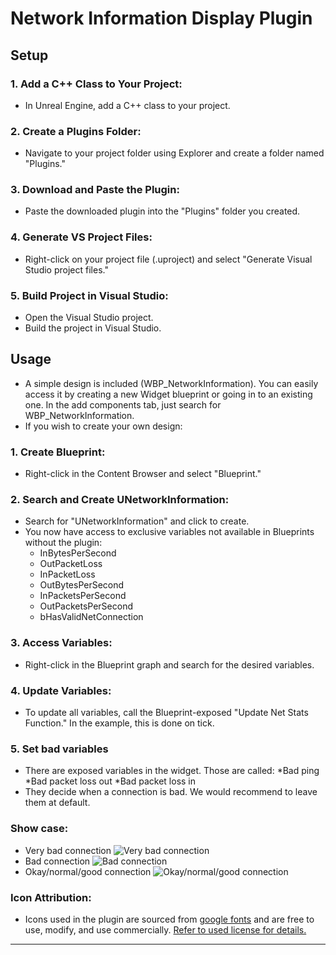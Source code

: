 # Network Information Display Plugin

## Setup

### 1. Add a C++ Class to Your Project:
   - In Unreal Engine, add a C++ class to your project.

### 2. Create a Plugins Folder:
   - Navigate to your project folder using Explorer and create a folder named "Plugins."

### 3. Download and Paste the Plugin:
   - Paste the downloaded plugin into the "Plugins" folder you created.

### 4. Generate VS Project Files:
   - Right-click on your project file (.uproject) and select "Generate Visual Studio project files."

### 5. Build Project in Visual Studio:
   - Open the Visual Studio project.
   - Build the project in Visual Studio.

## Usage

   - A simple design is included (WBP_NetworkInformation). You can easily access it by creating a new Widget blueprint or going in to an existing one. In the add components tab, just search for WBP_NetworkInformation. 
   - If you wish to create your own design:

### 1. Create Blueprint:
   - Right-click in the Content Browser and select "Blueprint."

### 2. Search and Create UNetworkInformation:
   - Search for "UNetworkInformation" and click to create.
   - You now have access to exclusive variables not available in Blueprints without the plugin:
     - InBytesPerSecond
     - OutPacketLoss
     - InPacketLoss
     - OutBytesPerSecond
     - InPacketsPerSecond
     - OutPacketsPerSecond
     - bHasValidNetConnection

### 3. Access Variables:
   - Right-click in the Blueprint graph and search for the desired variables.

### 4. Update Variables:
   - To update all variables, call the Blueprint-exposed "Update Net Stats Function." In the example, this is done on tick.
### 5. Set bad variables
   - There are exposed variables in the widget. Those are called:
     *Bad ping
     *Bad packet loss out
     *Bad packet loss in
   - They decide when a connection is bad. We would recommend to leave them at default.
### Show case:
   - Very bad connection
![Very bad connection](https://i.imgur.com/xL6PrAj.jpg)
   - Bad connection
![Bad connection](https://i.imgur.com/bhWC8D8.jpg)
   - Okay/normal/good connection
![Okay/normal/good connection](https://i.imgur.com/V6pwqIl.jpg)
### Icon Attribution:
   - Icons used in the plugin are sourced from [google fonts](https://fonts.google.com/) and are free to use, modify, and use commercially. [Refer to used license for details.](https://www.apache.org/licenses/LICENSE-2.0) 


---
